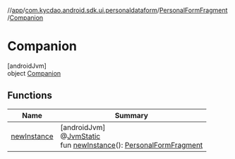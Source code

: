 //[app](../../../../index.md)/[com.kycdao.android.sdk.ui.personaldataform](../../index.md)/[PersonalFormFragment](../index.md)/[Companion](index.md)

# Companion

[androidJvm]\
object [Companion](index.md)

## Functions

| Name | Summary |
|---|---|
| [newInstance](new-instance.md) | [androidJvm]<br>@[JvmStatic](https://kotlinlang.org/api/latest/jvm/stdlib/kotlin.jvm/-jvm-static/index.html)<br>fun [newInstance](new-instance.md)(): [PersonalFormFragment](../index.md) |
